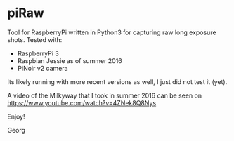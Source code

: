 piRaw
=====
Tool for RaspberryPi written in Python3 for capturing raw long exposure shots. Tested with:
- RaspberryPi 3
- Raspbian Jessie as of summer 2016
- PiNoir v2 camera

Its likely running with more recent versions as well, I just did not test it (yet).

A video of the Milkyway that I took in summer 2016 can be seen on https://www.youtube.com/watch?v=4ZNek8Q8Nys

Enjoy!

Georg
